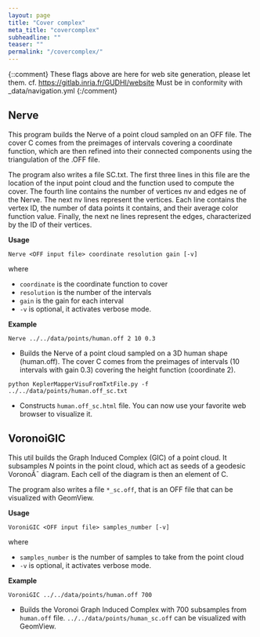 ```yaml
---
layout: page
title: "Cover complex"
meta_title: "covercomplex"
subheadline: ""
teaser: ""
permalink: "/covercomplex/"
---
```

{::comment}
These flags above are here for web site generation, please let them.
cf. https://gitlab.inria.fr/GUDHI/website
Must be in conformity with _data/navigation.yml
{:/comment}



## Nerve ##
This program builds the Nerve of a point cloud sampled on an OFF file.
The cover C comes from the preimages of intervals covering a coordinate function,
which are then refined into their connected components using the triangulation of the .OFF file.

The program also writes a file SC.txt.
The first three lines in this file are the location of the input point cloud and the function used to compute the cover.
The fourth line contains the number of vertices nv and edges ne of the Nerve. The next nv lines represent the vertices.
Each line contains the vertex ID, the number of data points it contains, and their average color function value.
Finally, the next ne lines represent the edges, characterized by the ID of their vertices.

**Usage**

`Nerve <OFF input file> coordinate resolution gain [-v]`

where

* `coordinate` is the coordinate function to cover
* `resolution` is the number of the intervals
* `gain` is the gain for each interval
* `-v` is optional, it activates verbose mode.

**Example**

`Nerve ../../data/points/human.off 2 10 0.3`

* Builds the Nerve of a point cloud sampled on a 3D human shape (human.off).
The cover C comes from the preimages of intervals (10 intervals with gain 0.3) covering the height function (coordinate 2).

`python KeplerMapperVisuFromTxtFile.py -f ../../data/points/human.off_sc.txt`

* Constructs `human.off_sc.html` file. You can now use your favorite web browser to visualize it.

## VoronoiGIC ##

This util builds the Graph Induced Complex (GIC) of a point cloud.
It subsamples *N* points in the point cloud, which act as seeds of a geodesic VoronoÃ¯ diagram.
Each cell of the diagram is then an element of C.

The program also writes a file `*_sc.off`, that is an OFF file that can be visualized with GeomView.

**Usage**

`VoroniGIC <OFF input file> samples_number [-v]`

where

* `samples_number` is the number of samples to take from the point cloud
* `-v` is optional, it activates verbose mode.

**Example**

`VoroniGIC ../../data/points/human.off 700`

* Builds the Voronoi Graph Induced Complex with 700 subsamples from `human.off` file.
`../../data/points/human_sc.off` can be visualized with GeomView.

